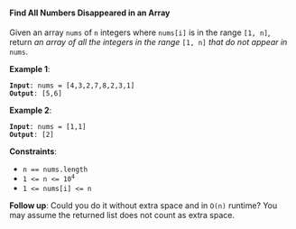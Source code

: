 #### Find All Numbers Disappeared in an Array

Given an array `nums` of `n` integers where `nums[i]` is in the range `[1, n]`, return _an array of all the integers in the range_  `[1, n]`  _that do not appear in_  `nums`.

**Example 1**:
<pre><code><b>Input</b>: nums = [4,3,2,7,8,2,3,1]
<b>Output</b>: [5,6]
</code></pre>

**Example 2**:
<pre><code><b>Input</b>: nums = [1,1]
<b>Output</b>: [2]
</code></pre>

**Constraints**:
* `n == nums.length`
* <code>1 <= n <= 10<sup>4</sup></code>
* `1 <= nums[i] <= n`

**Follow up**: Could you do it without extra space and in `O(n)` runtime? You may assume the returned list does not count as extra space.
